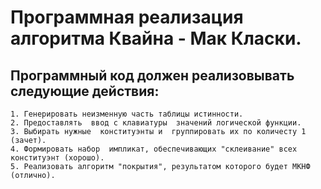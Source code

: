 # Программная реализация алгоритма Квайна - Мак Класки.

## Программный код должен реализовывать следующие действия:

    1. Генерировать неизменную часть таблицы истинности.
    2. Предоставлять  ввод с клавиатуры  значений логической функции.
    3. Выбирать нужные  конституэнты и  группировать их по количесту 1 (зачет).
    4. Формировать набор  импликат, обеспечивающих "склеивание" всех конституэнт (хорошо).
    5. Реализовать алгоритм "покрытия", результатом которого будет МКНФ (отлично).

